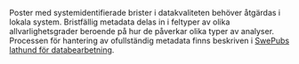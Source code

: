 Poster med systemidentifierade brister i datakvaliteten behöver åtgärdas i lokala system. Bristfällig metadata delas in i feltyper av olika allvarlighetsgrader beroende på hur de påverkar olika typer av analyser. Processen för hantering av ofullständig metadata finns beskriven i [SwePubs lathund för databearbetning](http://www.kb.se/Dokument/SwePub/Lathund.pdf#Feltyper).  

